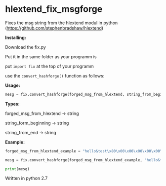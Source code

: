 # hlextend_fix_msgforge
Fixes the msg string from the hlextend modul in python (https://github.com/stephenbradshaw/hlextend)

**Installing:**

Download the fix.py

Put it in the same folder as your programm is

put `import fix` at the top of your programm

use the `convert_hashforge()` function as follows:

**Usage:**
```python
mesg = fix.convert_hashforge(forged_msg_from_hlextend, string_from_beginning, string_from_end)
```
**Types:**

forged_msg_from_hlextend -> string

string_form_beginning -> string

string_from_end -> string

**Example:**
```python
forged_msg_from_hlextend_example = "hello&test\x80\x00\x00\x00\x00\x00\x00\x00\x00\x00\x00\0cthisistheend"

mesg = fix.convert_hashforge(forged_msg_from_hlextend_example, "hello&test", "thisistheend")

print(mesg)
```
Written in python 2.7
